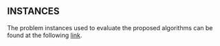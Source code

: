 <h2>INSTANCES</h2>

The problem instances used to evaluate the proposed algorithms can be found at the following [link](https://faculty.ozyegin.edu.tr/aliekici/researchdata/).
